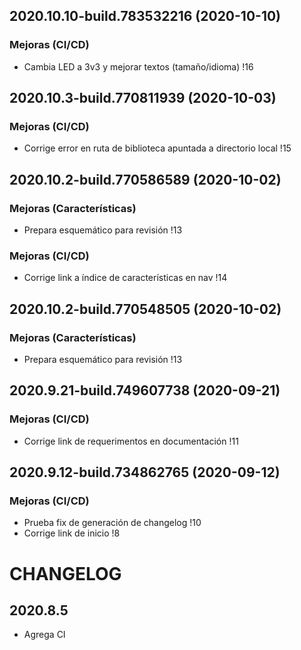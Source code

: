 ## 2020.10.10-build.783532216 (2020-10-10)

### Mejoras (CI/CD)

- Cambia LED a 3v3 y mejorar textos (tamaño/idioma) !16
## 2020.10.3-build.770811939 (2020-10-03)

### Mejoras (CI/CD)

- Corrige error en ruta de biblioteca apuntada a directorio local !15
## 2020.10.2-build.770586589 (2020-10-02)

### Mejoras (Características)

- Prepara esquemático para revisión !13

### Mejoras (CI/CD)

- Corrige link a índice de características en nav !14
## 2020.10.2-build.770548505 (2020-10-02)

### Mejoras (Características)

- Prepara esquemático para revisión !13
## 2020.9.21-build.749607738 (2020-09-21)

### Mejoras (CI/CD)

- Corrige link de requerimentos en documentación !11
## 2020.9.12-build.734862765 (2020-09-12)

### Mejoras (CI/CD)

- Prueba fix de generación de changelog !10
- Corrige link de inicio !8
# CHANGELOG
## 2020.8.5
- Agrega CI